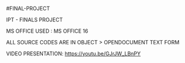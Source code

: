 #FINAL-PROJECT

IPT - FINALS PROJECT

MS OFFICE USED : MS OFFICE 16

ALL SOURCE CODES ARE IN OBJECT > OPENDOCUMENT TEXT FORM

VIDEO PRESENTATION: https://youtu.be/GJrJW_LBnPY
